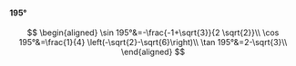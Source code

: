 #### 195°

$$
\begin{aligned}
\sin 195°&=-\frac{-1+\sqrt{3}}{2 \sqrt{2}}\\
\cos 195°&=\frac{1}{4} \left(-\sqrt{2}-\sqrt{6}\right)\\
\tan 195°&=2-\sqrt{3}\\
\end{aligned}
$$

